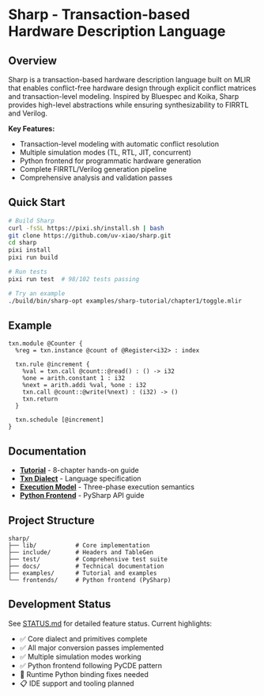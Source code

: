 # Sharp - Transaction-based Hardware Description Language

## Overview

Sharp is a transaction-based hardware description language built on MLIR that enables conflict-free hardware design through explicit conflict matrices and transaction-level modeling. Inspired by Bluespec and Koika, Sharp provides high-level abstractions while ensuring synthesizability to FIRRTL and Verilog.

**Key Features:**
- Transaction-level modeling with automatic conflict resolution
- Multiple simulation modes (TL, RTL, JIT, concurrent)
- Python frontend for programmatic hardware generation
- Complete FIRRTL/Verilog generation pipeline
- Comprehensive analysis and validation passes

## Quick Start

```bash
# Build Sharp
curl -fsSL https://pixi.sh/install.sh | bash
git clone https://github.com/uv-xiao/sharp.git
cd sharp
pixi install
pixi run build

# Run tests
pixi run test  # 98/102 tests passing

# Try an example
./build/bin/sharp-opt examples/sharp-tutorial/chapter1/toggle.mlir
```

## Example

```mlir
txn.module @Counter {
  %reg = txn.instance @count of @Register<i32> : index
  
  txn.rule @increment {
    %val = txn.call @count::@read() : () -> i32
    %one = arith.constant 1 : i32
    %next = arith.addi %val, %one : i32
    txn.call @count::@write(%next) : (i32) -> ()
    txn.return
  }
  
  txn.schedule [@increment]
}
```

## Documentation

- **[Tutorial](examples/sharp-tutorial/)** - 8-chapter hands-on guide
- **[Txn Dialect](docs/txn.md)** - Language specification
- **[Execution Model](docs/execution_model.md)** - Three-phase execution semantics
- **[Python Frontend](docs/pythonic_frontend.md)** - PySharp API guide

## Project Structure

```
sharp/
├── lib/           # Core implementation
├── include/       # Headers and TableGen
├── test/          # Comprehensive test suite
├── docs/          # Technical documentation
├── examples/      # Tutorial and examples
└── frontends/     # Python frontend (PySharp)
```

## Development Status

See [STATUS.md](STATUS.md) for detailed feature status. Current highlights:
- ✅ Core dialect and primitives complete
- ✅ All major conversion passes implemented
- ✅ Multiple simulation modes working
- ✅ Python frontend following PyCDE pattern
- 🚧 Runtime Python binding fixes needed
- 📋 IDE support and tooling planned